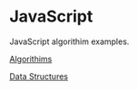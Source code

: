 # JavaScript
JavaScript algorithim examples.

[Algorithims](algorithms/README.md)

[Data Structures](data-structures/README.md)

